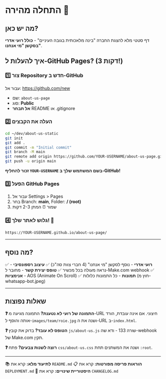 # התחלה מהירה 🚀

## מה יש כאן?

דף סטטי מלא להצגת החברה "בינה מלאכותית בגובה העיניים" - **כולל רועי אדרי בסקשן "מי אנחנו"**.

## איך להעלות ל-GitHub Pages? (3 דקות!)

### 1️⃣ צור Repository חדש ב-GitHub
עבור אל: https://github.com/new
- שם: `about-us-page`
- סוג: **Public**
- **אל תבחר** README או .gitignore

### 2️⃣ העלה את הקבצים

```bash
cd ~/dev/about-us-static
git init
git add .
git commit -m "Initial commit"
git branch -M main
git remote add origin https://github.com/YOUR-USERNAME/about-us-page.git
git push -u origin main
```

**זכור להחליף `YOUR-USERNAME` בשם המשתמש שלך ב-GitHub!**

### 3️⃣ הפעל GitHub Pages

1. עבור אל Settings > Pages
2. בחר Branch: **main**, Folder: **/ (root)**
3. שמור ⏰ המתן 2-3 דקות

### 4️⃣ גלוש לאתר שלך! 🎉

```
https://YOUR-USERNAME.github.io/about-us-page/
```

---

## מה נוסף?

✅ **רועי אדרי** - נוסף לסקשן "מי אנחנו" (4 חברי צוות סה"כ)
✅ **עיצוב רספונסיבי** - נראה מעולה בכל מכשיר
✅ **טופס יצירת קשר** - מחובר ל-Make.com webhook
✅ **אנימציות** - AOS (Animate On Scroll)
✅ **תמונות** - כל התמונות כלולות (חוץ מ-whatsapp-bot.jpeg)

---

## שאלות נפוצות

**❓ התמונה של רועי לא נטענת?**
התמונה מגיעה מ-URL חיצוני. אם אינה עובדת, הורד אותה והוסף ל-`images/team/roie.jpg` ושנה את ה-URL ב-`index.html`.

**❓ הטופס לא עובד?**
בדוק את קובץ `js/about-us.js` שורה 133 - ודא שה-webhook של Make.com תקין.

**❓ רוצה לשנות צבעים?**
פתח `css/about-us.css` ושנה את המשתנים תחת `:root`.

---

📚 **לתיעוד מלא:** קרא את `README.md`
📋 **הוראות פריסה מפורטות:** קרא את `DEPLOYMENT.md`
📝 **היסטוריית שינויים:** קרא את `CHANGELOG.md`
